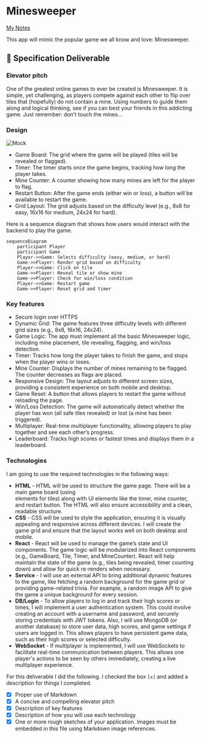 # Minesweeper

[My Notes](notes.md)

This app will mimic the popular game we all know and love: Minesweeper.

## 🚀 Specification Deliverable

### Elevator pitch

One of the greatest online games to ever be created is Minesweeper. It is simple, yet challenging, as players compete against each other to flip over tiles that (hopefully) do not contain a mine. Using numbers to guide them along and logical thinking, see if you can best your friends in this addicting game. Just remember: don't touch the mines...

### Design

![Mock](voterMockUI.jpg)

- Game Board: The grid where the game will be played (tiles will be revealed or flagged).
- Timer: The timer starts once the game begins, tracking how long the player takes.
- Mine Counter: A counter showing how many mines are left for the player to flag.
- Restart Button: After the game ends (either win or loss), a button will be available to restart the game.
- Grid Layout: The grid adjusts based on the difficulty level (e.g., 8x8 for easy, 16x16 for medium, 24x24 for hard).


Here is a sequence diagram that shows how users would interact with the backend to play the game.

```mermaid
sequenceDiagram
    participant Player
    participant Game
    Player->>Game: Selects difficulty (easy, medium, or hard)
    Game->>Player: Render grid based on difficulty
    Player->>Game: Click on tile
    Game->>Player: Reveal tile or show mine
    Game->>Player: Check for win/loss condition
    Player->>Game: Restart game
    Game->>Player: Reset grid and timer
```

### Key features

- Secure login over HTTPS
- Dynamic Grid: The game features three difficulty levels with different grid sizes (e.g., 8x8, 16x16, 24x24).
- Game Logic: The app must implement all the basic Minesweeper logic, including mine placement, tile revealing, flagging, and win/loss detection.
- Timer: Tracks how long the player takes to finish the game, and stops when the player wins or loses.
- Mine Counter: Displays the number of mines remaining to be flagged. The counter decreases as flags are placed.
- Responsive Design: The layout adjusts to different screen sizes, providing a consistent experience on both mobile and desktop.
- Game Reset: A button that allows players to restart the game without reloading the page.
- Win/Loss Detection: The game will automatically detect whether the player has won (all safe tiles revealed) or lost (a mine has been triggered).
- Multiplayer: Real-time multiplayer functionality, allowing players to play together and see each other’s progress.
- Leaderboard: Tracks high scores or fastest times and displays them in a leaderboard.

### Technologies

I am going to use the required technologies in the following ways:

- **HTML** - HTML will be used to structure the game page. There will be a main game board (using <div> elements for tiles) along with UI elements like the timer, mine counter, and restart button. The HTML will also ensure accessibility and a clean, readable structure.
- **CSS** - CSS will be used to style the application, ensuring it is visually appealing and responsive across different devices. I will create the game grid and ensure that the layout works well on both desktop and mobile.
- **React** - React will be used to manage the game’s state and UI components. The game logic will be modularized into React components (e.g., GameBoard, Tile, Timer, and MineCounter). React will help maintain the state of the game (e.g., tiles being revealed, timer counting down) and allow for quick re-renders when necessary.
- **Service** - I will use an external API to bring additional dynamic features to the game, like fetching a random background for the game grid or providing game-related trivia. For example, a random image API to give the game a unique background for every session.
- **DB/Login** - To allow players to log in and track their high scores or times, I will implement a user authentication system. This could involve creating an account with a username and password, and securely storing credentials with JWT tokens. Also, I will use MongoDB (or another database) to store user data, high scores, and game settings if users are logged in. This allows players to have persistent game data, such as their high scores or selected difficulty.
- **WebSocket** - If multiplayer is implemented, I will use WebSockets to facilitate real-time communication between players. This allows one player's actions to be seen by others immediately, creating a live multiplayer experience.


For this deliverable I did the following. I checked the box `[x]` and added a description for things I completed.

- [x] Proper use of Markdown
- [x] A concise and compelling elevator pitch
- [x] Description of key features
- [x] Description of how you will use each technology
- [x] One or more rough sketches of your application. Images must be embedded in this file using Markdown image references.
